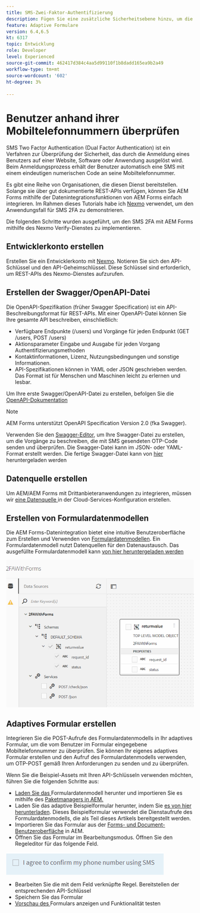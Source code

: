```yaml
---
title: SMS-Zwei-Faktor-Authentifizierung
description: Fügen Sie eine zusätzliche Sicherheitsebene hinzu, um die Identität eines Benutzers zu bestätigen, wenn er bestimmte Aktivitäten durchführen möchte
feature: Adaptive Formulare
version: 6.4,6.5
kt: 6317
topic: Entwicklung
role: Developer
level: Experienced
source-git-commit: 462417d384c4aa5d99110f1b8dadd165ea9b2a49
workflow-type: tm+mt
source-wordcount: '602'
ht-degree: 3%

---
```




# Benutzer anhand ihrer Mobiltelefonnummern überprüfen

SMS Two Factor Authentication (Dual Factor Authentication) ist ein Verfahren zur Überprüfung der Sicherheit, das durch die Anmeldung eines Benutzers auf einer Website, Software oder Anwendung ausgelöst wird. Beim Anmeldungsprozess erhält der Benutzer automatisch eine SMS mit einem eindeutigen numerischen Code an seine Mobiltelefonnummer.

Es gibt eine Reihe von Organisationen, die diesen Dienst bereitstellen. Solange sie über gut dokumentierte REST-APIs verfügen, können Sie AEM Forms mithilfe der Datenintegrationsfunktionen von AEM Forms einfach integrieren. Im Rahmen dieses Tutorials habe ich [Nexmo](https://developer.nexmo.com/verify/overview) verwendet, um den Anwendungsfall für SMS 2FA zu demonstrieren.

Die folgenden Schritte wurden ausgeführt, um den SMS 2FA mit AEM Forms mithilfe des Nexmo Verify-Dienstes zu implementieren.

## Entwicklerkonto erstellen

Erstellen Sie ein Entwicklerkonto mit [Nexmo](https://dashboard.nexmo.com/sign-in). Notieren Sie sich den API-Schlüssel und den API-Geheimschlüssel. Diese Schlüssel sind erforderlich, um REST-APIs des Nexmo-Dienstes aufzurufen.

## Erstellen der Swagger/OpenAPI-Datei

Die OpenAPI-Spezifikation (früher Swagger Specification) ist ein API-Beschreibungsformat für REST-APIs. Mit einer OpenAPI-Datei können Sie Ihre gesamte API beschreiben, einschließlich:

* Verfügbare Endpunkte (/users) und Vorgänge für jeden Endpunkt (GET /users, POST /users)
* Aktionsparameter Eingabe und Ausgabe für jeden Vorgang
Authentifizierungsmethoden
* Kontaktinformationen, Lizenz, Nutzungsbedingungen und sonstige Informationen.
* API-Spezifikationen können in YAML oder JSON geschrieben werden. Das Format ist für Menschen und Maschinen leicht zu erlernen und lesbar.

Um Ihre erste Swagger/OpenAPI-Datei zu erstellen, befolgen Sie die [OpenAPI-Dokumentation](https://swagger.io/docs/specification/2-0/basic-structure/)

>[!NOTE]
> AEM Forms unterstützt OpenAPI Specification Version 2.0 (fka Swagger).

Verwenden Sie den [Swagger-Editor](https://editor.swagger.io/), um Ihre Swagger-Datei zu erstellen, um die Vorgänge zu beschreiben, die mit SMS gesendeten OTP-Code senden und überprüfen. Die Swagger-Datei kann im JSON- oder YAML-Format erstellt werden. Die fertige Swagger-Datei kann von [hier](assets/two-factore-authentication-swagger.zip) heruntergeladen werden

## Datenquelle erstellen

Um AEM/AEM Forms mit Drittanbieteranwendungen zu integrieren, müssen wir [eine Datenquelle ](https://experienceleague.adobe.com/docs/experience-manager-learn/forms/ic-web-channel-tutorial/parttwo.html) in der Cloud-Services-Konfiguration erstellen.

## Erstellen von Formulardatenmodellen

Die AEM Forms-Datenintegration bietet eine intuitive Benutzeroberfläche zum Erstellen und Verwenden von [Formulardatenmodellen](https://experienceleague.adobe.com/docs/experience-manager-65/forms/form-data-model/create-form-data-models.html). Ein Formulardatenmodell nutzt Datenquellen für den Datenaustausch.
Das ausgefüllte Formulardatenmodell kann [von hier heruntergeladen werden](assets/sms-2fa-fdm.zip)

![fdm](assets/2FA-fdm.PNG)

## Adaptives Formular erstellen

Integrieren Sie die POST-Aufrufe des Formulardatenmodells in Ihr adaptives Formular, um die vom Benutzer im Formular eingegebene Mobiltelefonnummer zu überprüfen. Sie können Ihr eigenes adaptives Formular erstellen und den Aufruf des Formulardatenmodells verwenden, um OTP-POST gemäß Ihren Anforderungen zu senden und zu überprüfen.

Wenn Sie die Beispiel-Assets mit Ihren API-Schlüsseln verwenden möchten, führen Sie die folgenden Schritte aus:

* [Laden Sie das ](assets/sms-2fa-fdm.zip) Formulardatenmodell herunter und importieren Sie es mithilfe des  [Paketmanagers in AEM.](http://localhost:4502/crx/packmgr/index.jsp)
* Laden Sie das adaptive Beispielformular herunter, indem Sie [es von hier herunterladen](assets/sms-2fa-verification-af.zip). Dieses Beispielformular verwendet die Dienstaufrufe des Formulardatenmodells, die als Teil dieses Artikels bereitgestellt werden.
* Importieren Sie das Formular aus der [Forms- und Document-Benutzeroberfläche](http://localhost:4502/aem/forms.html/content/dam/formsanddocuments) in AEM.
* Öffnen Sie das Formular im Bearbeitungsmodus. Öffnen Sie den Regeleditor für das folgende Feld.

![sms-send](assets/check-sms.PNG)

* Bearbeiten Sie die mit dem Feld verknüpfte Regel. Bereitstellen der entsprechenden API-Schlüssel
* Speichern Sie das Formular
* [Vorschau des ](http://localhost:4502/content/dam/formsanddocuments/sms-2fa-verification/jcr:content?wcmmode=disabled) Formulars anzeigen und Funktionalität testen


